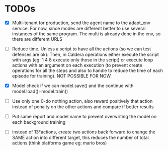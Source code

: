 # TODOs
- [x] Multi-tenant for production, send the agent name to the adapt_env service. For now, since modes are different better to use several instances of the same program. The multi is already done in the env, so there are different URLS
- [ ] Reduce time. Unless a script to have all the actions (so we can test defenses are ok). Then, in Caldera operations either execute the script with args (eg: 1 4 8 execute only those in the script) or execute loop actions with an argument on each execution (to prevent create operations for all the steps and also to handle to reduce the time of each episode for training). NOT POSSIBLE FOR NOW.

- [x] Model check if we can model.save() and the continue with model.load()+model.train() 
- [ ] Use only one 0-do nothing action, also reward positively that action instead of penalty on the other actions and compare if better results
- [ ] Put same report and model name to prevent overwriting the model on each background training
- [ ] instead of 13*actions, create two actions back forward to change the SAME action into different target, this reduces the number of total actions (think platforms game eg: mario bros)